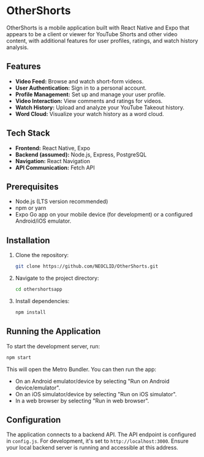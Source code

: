 # OtherShorts

OtherShorts is a mobile application built with React Native and Expo that appears to be a client or viewer for YouTube Shorts and other video content, with additional features for user profiles, ratings, and watch history analysis.

## Features

- **Video Feed:** Browse and watch short-form videos.
- **User Authentication:** Sign in to a personal account.
- **Profile Management:** Set up and manage your user profile.
- **Video Interaction:** View comments and ratings for videos.
- **Watch History:** Upload and analyze your YouTube Takeout history.
- **Word Cloud:** Visualize your watch history as a word cloud.

## Tech Stack

- **Frontend:** React Native, Expo
- **Backend (assumed):** Node.js, Express, PostgreSQL
- **Navigation:** React Navigation
- **API Communication:** Fetch API

## Prerequisites

- Node.js (LTS version recommended)
- npm or yarn
- Expo Go app on your mobile device (for development) or a configured Android/iOS emulator.

## Installation

1.  Clone the repository:
    ```bash
    git clone https://github.com/NEOCLID/OtherShorts.git
    ```
2.  Navigate to the project directory:
    ```bash
    cd othershortsapp
    ```
3.  Install dependencies:
    ```bash
    npm install
    ```

## Running the Application

To start the development server, run:

```bash
npm start
```

This will open the Metro Bundler. You can then run the app:

-   On an Android emulator/device by selecting "Run on Android device/emulator".
-   On an iOS simulator/device by selecting "Run on iOS simulator".
-   In a web browser by selecting "Run in web browser".

## Configuration

The application connects to a backend API. The API endpoint is configured in `config.js`. For development, it's set to `http://localhost:3000`. Ensure your local backend server is running and accessible at this address.
